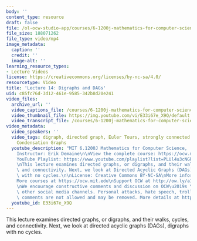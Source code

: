 ```yaml
---
body: ''
content_type: resource
draft: false
file: /ol-ocw-studio-app/courses/6-1200j-mathematics-for-computer-science-spring-2024/61200-sp24-lecture14-2024apr04_360p_16_9.mp4
file_size: 188071262
file_type: video/mp4
image_metadata:
  caption: ''
  credit: ''
  image-alt: ''
learning_resource_types:
- Lecture Videos
license: https://creativecommons.org/licenses/by-nc-sa/4.0/
resourcetype: Video
title: 'Lecture 14: Digraphs and DAGs'
uid: c85fc76d-3d12-461e-9585-342b8d20e241
video_files:
  archive_url: ''
  video_captions_file: /courses/6-1200j-mathematics-for-computer-science-spring-2024/1whND35UmcHQ8LlVHLM7x0GsLgkPV6O_U_transcript.webvtt
  video_thumbnail_file: https://img.youtube.com/vi/E33i67e_X9Q/default.jpg
  video_transcript_file: /courses/6-1200j-mathematics-for-computer-science-spring-2024/1whND35UmcHQ8LlVHLM7x0GsLgkPV6O_U_transcript.pdf
video_metadata:
  video_speakers: ''
  video_tags: digraph, directed graph, Euler Tours, strongly connected component,
    Condensation Graphs
  youtube_description: "MIT 6.1200J Mathematics for Computer Science,  Spring 2024\n\
    Instructor: Erik Demaine\n\nView the complete course: https://ocw.mit.edu/courses/6-1200j-mathematics-for-computer-science-spring-2024/\n\
    YouTube Playlist: https://www.youtube.com/playlist?list=PLUl4u3cNGP61VNvICqk2HXJTonnKgAc9d\n\
    \nThis lecture examines directed graphs, or digraphs, and their walks, cycles,\
    \ and connectivity. Next, we look at Directed Acyclic Graphs (DAGs), digraphs\
    \ with no cycles.\n\nLicense: Creative Commons BY-NC-SA\nMore information at https://ocw.mit.edu/terms\n\
    More courses at https://ocw.mit.edu\nSupport OCW at http://ow.ly/a1If50zVRlQ\n\
    \nWe encourage constructive comments and discussion on OCW\u2019s YouTube and\
    \ other social media channels. Personal attacks, hate speech, trolling, and inappropriate\
    \ comments are not allowed and may be removed. More details at https://ocw.mit.edu/comments."
  youtube_id: E33i67e_X9Q
---
```

This lecture examines directed graphs, or digraphs, and their walks, cycles, and connectivity. Next, we look at directed acyclic graphs (DAGs), digraphs with no cycles.